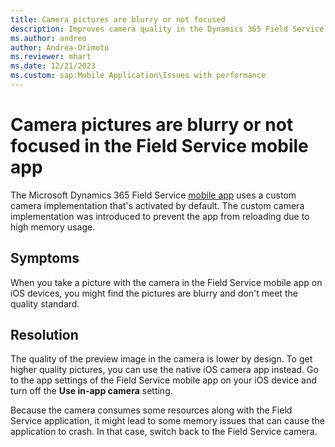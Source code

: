 ```yaml
---
title: Camera pictures are blurry or not focused
description: Improves camera quality in the Dynamics 365 Field Service mobile app on iOS devices by switching to the native iOS camera app.
ms.author: andreo
author: Andrea-Orimoto
ms.reviewer: mhart
ms.date: 12/21/2023
ms.custom: sap:Mobile Application\Issues with performance
---
```

# Camera pictures are blurry or not focused in the Field Service mobile app

The Microsoft Dynamics 365 Field Service [mobile app](/dynamics365/field-service/mobile-powerapp-windows) uses a custom camera implementation that's activated by default. The custom camera implementation was introduced to prevent the app from reloading due to high memory usage.

## Symptoms

When you take a picture with the camera in the Field Service mobile app on iOS devices, you might find the pictures are blurry and don't meet the quality standard.

## Resolution

The quality of the preview image in the camera is lower by design. To get higher quality pictures, you can use the native iOS camera app instead. Go to the app settings of the Field Service mobile app on your iOS device and turn off the **Use in-app camera** setting.

Because the camera consumes some resources along with the Field Service application, it might lead to some memory issues that can cause the application to crash. In that case, switch back to the Field Service camera.
